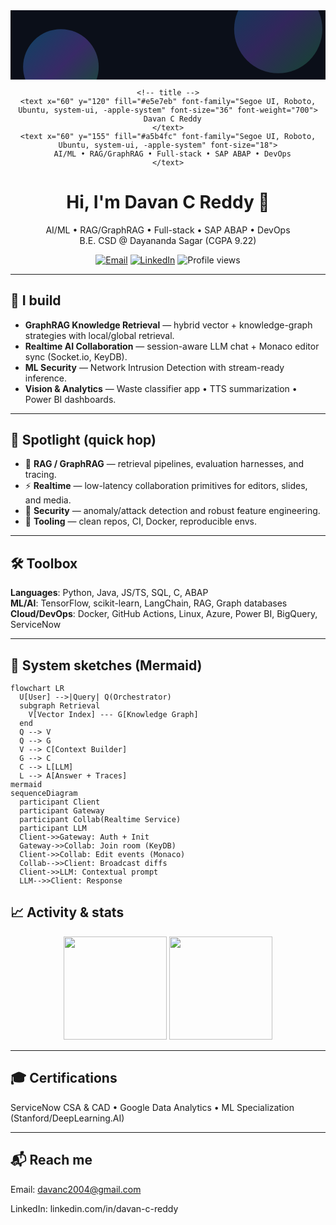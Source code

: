 <!-- github.com/Davan57/Davan57 -->
<!-- Profile README drives the entire landing page of your GitHub profile -->

<!-- ======== INLINE BANNER (safe SVG, no filters) ======== -->
<div align="center">
  <svg width="1000" height="220" viewBox="0 0 1000 220" xmlns="http://www.w3.org/2000/svg" role="img" aria-label="Davan C Reddy — AI/ML • RAG/GraphRAG • Full-stack • DevOps">
    <defs>
      <linearGradient id="g" x1="0" y1="0" x2="1" y2="1">
        <stop offset="0%" stop-color="#0ea5e9"/>
        <stop offset="50%" stop-color="#8b5cf6"/>
        <stop offset="100%" stop-color="#22c55e"/>
      </linearGradient>
    </defs>
    <rect width="1000" height="220" fill="#0b0f19"/>
    <circle cx="160" cy="180" r="120" fill="url(#g)" opacity="0.35"/>
    <circle cx="850" cy="60"  r="140" fill="url(#g)" opacity="0.30"/>

    <!-- title -->
    <text x="60" y="120" fill="#e5e7eb" font-family="Segoe UI, Roboto, Ubuntu, system-ui, -apple-system" font-size="36" font-weight="700">
      Davan C Reddy
    </text>
    <text x="60" y="155" fill="#a5b4fc" font-family="Segoe UI, Roboto, Ubuntu, system-ui, -apple-system" font-size="18">
      AI/ML • RAG/GraphRAG • Full-stack • SAP ABAP • DevOps
    </text>
  </svg>
</div>

<h1 align="center">Hi, I'm Davan C Reddy 👋</h1>
<p align="center">
  AI/ML • RAG/GraphRAG • Full-stack • SAP ABAP • DevOps<br/>
  B.E. CSD @ Dayananda Sagar (CGPA 9.22)
</p>

<p align="center">
  <a href="mailto:davanc2004@gmail.com"><img alt="Email" src="https://img.shields.io/badge/Email-davanc2004%40gmail.com-red"></a>
  <a href="https://www.linkedin.com/in/davan-c-reddy/"><img alt="LinkedIn" src="https://img.shields.io/badge/LinkedIn-Connect-0A66C2"></a>
  <img alt="Profile views" src="https://komarev.com/ghpvc/?username=Davan57&label=Profile%20views&color=0e75b6&style=flat" />
</p>

---

## 🚀 I build
- **GraphRAG Knowledge Retrieval** — hybrid vector + knowledge-graph strategies with local/global retrieval.
- **Realtime AI Collaboration** — session-aware LLM chat + Monaco editor sync (Socket.io, KeyDB).
- **ML Security** — Network Intrusion Detection with stream-ready inference.
- **Vision & Analytics** — Waste classifier app • TTS summarization • Power BI dashboards.

---

## 🧭 Spotlight (quick hop)
- 🔎 **RAG / GraphRAG** — retrieval pipelines, evaluation harnesses, and tracing.  
- ⚡ **Realtime** — low-latency collaboration primitives for editors, slides, and media.  
- 🔐 **Security** — anomaly/attack detection and robust feature engineering.  
- 🧰 **Tooling** — clean repos, CI, Docker, reproducible envs.

---

## 🛠️ Toolbox
**Languages**: Python, Java, JS/TS, SQL, C, ABAP  
**ML/AI**: TensorFlow, scikit-learn, LangChain, RAG, Graph databases  
**Cloud/DevOps**: Docker, GitHub Actions, Linux, Azure, Power BI, BigQuery, ServiceNow

---

## 🧩 System sketches (Mermaid)
```mermaid
flowchart LR
  U[User] -->|Query| Q(Orchestrator)
  subgraph Retrieval
    V[Vector Index] --- G[Knowledge Graph]
  end
  Q --> V
  Q --> G
  V --> C[Context Builder]
  G --> C
  C --> L[LLM]
  L --> A[Answer + Traces]
mermaid
sequenceDiagram
  participant Client
  participant Gateway
  participant Collab(Realtime Service)
  participant LLM
  Client->>Gateway: Auth + Init
  Gateway->>Collab: Join room (KeyDB)
  Client->>Collab: Edit events (Monaco)
  Collab-->>Client: Broadcast diffs
  Client->>LLM: Contextual prompt
  LLM-->>Client: Response
```

## 📈 Activity & stats
<p align="center"> <!-- GitHub Readme Stats (lightweight, no token required) --> <img src="https://github-readme-stats.vercel.app/api?username=Davan57&show_icons=true&hide_rank=false" height="165" /> <img src="https://github-readme-stats.vercel.app/api/top-langs/?username=Davan57&layout=compact" height="165" /> </p>

---

## 🎓 Certifications
ServiceNow CSA & CAD • Google Data Analytics • ML Specialization (Stanford/DeepLearning.AI)

---

## 📬 Reach me
Email: davanc2004@gmail.com

LinkedIn: linkedin.com/in/davan-c-reddy




